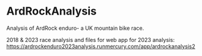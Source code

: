 # ArdRockAnalysis
Analysis of ArdRock enduro- a UK mountain bike race.  

2018 & 2023 race analysis and files for web app for 2023 analysis: https://ardrockenduro2023analysis.runmercury.com/app/ardrockanalysis2
